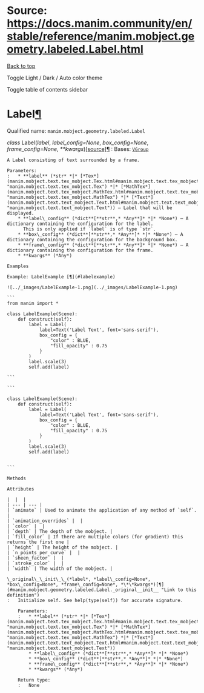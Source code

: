 # Source: https://docs.manim.community/en/stable/reference/manim.mobject.geometry.labeled.Label.html

[Back to top](#)

Toggle Light / Dark / Auto color theme

Toggle table of contents sidebar

Label[¶](#label "Link to this heading")
=======================================

Qualified name: `manim.mobject.geometry.labeled.Label`

*class* Label(*label*, *label\_config=None*, *box\_config=None*, *frame\_config=None*, *\*\*kwargs*)[[source]](../_modules/manim/mobject/geometry/labeled.html#Label)[¶](#manim.mobject.geometry.labeled.Label "Link to this definition")
:   Bases: [`VGroup`](manim.mobject.types.vectorized_mobject.VGroup.html#manim.mobject.types.vectorized_mobject.VGroup "manim.mobject.types.vectorized_mobject.VGroup")

    A Label consisting of text surrounded by a frame.

    Parameters:
    :   * **label** (*str* *|* [*Tex*](manim.mobject.text.tex_mobject.Tex.html#manim.mobject.text.tex_mobject.Tex "manim.mobject.text.tex_mobject.Tex") *|* [*MathTex*](manim.mobject.text.tex_mobject.MathTex.html#manim.mobject.text.tex_mobject.MathTex "manim.mobject.text.tex_mobject.MathTex") *|* [*Text*](manim.mobject.text.text_mobject.Text.html#manim.mobject.text.text_mobject.Text "manim.mobject.text.text_mobject.Text")) – Label that will be displayed.
        * **label\_config** (*dict**[**str**,* *Any**]* *|* *None*) – A dictionary containing the configuration for the label.
          This is only applied if `label` is of type `str`.
        * **box\_config** (*dict**[**str**,* *Any**]* *|* *None*) – A dictionary containing the configuration for the background box.
        * **frame\_config** (*dict**[**str**,* *Any**]* *|* *None*) – A dictionary containing the configuration for the frame.
        * **kwargs** (*Any*)

    Examples

    Example: LabelExample [¶](#labelexample)

    ![../_images/LabelExample-1.png](../_images/LabelExample-1.png)

    ```
    from manim import *

    class LabelExample(Scene):
        def construct(self):
            label = Label(
                label=Text('Label Text', font='sans-serif'),
                box_config = {
                    "color" : BLUE,
                    "fill_opacity" : 0.75
                }
            )
            label.scale(3)
            self.add(label)

    ```

    ```

    class LabelExample(Scene):
        def construct(self):
            label = Label(
                label=Text('Label Text', font='sans-serif'),
                box_config = {
                    "color" : BLUE,
                    "fill_opacity" : 0.75
                }
            )
            label.scale(3)
            self.add(label)


    ```

    Methods

    Attributes

    |  |  |
    | --- | --- |
    | `animate` | Used to animate the application of any method of `self`. |
    | `animation_overrides` |  |
    | `color` |  |
    | `depth` | The depth of the mobject. |
    | `fill_color` | If there are multiple colors (for gradient) this returns the first one |
    | `height` | The height of the mobject. |
    | `n_points_per_curve` |  |
    | `sheen_factor` |  |
    | `stroke_color` |  |
    | `width` | The width of the mobject. |

    \_original\_\_init\_\_(*label*, *label\_config=None*, *box\_config=None*, *frame\_config=None*, *\*\*kwargs*)[¶](#manim.mobject.geometry.labeled.Label._original__init__ "Link to this definition")
    :   Initialize self. See help(type(self)) for accurate signature.

        Parameters:
        :   * **label** (*str* *|* [*Tex*](manim.mobject.text.tex_mobject.Tex.html#manim.mobject.text.tex_mobject.Tex "manim.mobject.text.tex_mobject.Tex") *|* [*MathTex*](manim.mobject.text.tex_mobject.MathTex.html#manim.mobject.text.tex_mobject.MathTex "manim.mobject.text.tex_mobject.MathTex") *|* [*Text*](manim.mobject.text.text_mobject.Text.html#manim.mobject.text.text_mobject.Text "manim.mobject.text.text_mobject.Text"))
            * **label\_config** (*dict**[**str**,* *Any**]* *|* *None*)
            * **box\_config** (*dict**[**str**,* *Any**]* *|* *None*)
            * **frame\_config** (*dict**[**str**,* *Any**]* *|* *None*)
            * **kwargs** (*Any*)

        Return type:
        :   None